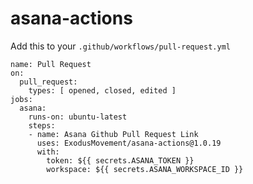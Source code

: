 # asana-actions

Add this to your `.github/workflows/pull-request.yml`

```
name: Pull Request
on:
  pull_request:
    types: [ opened, closed, edited ]
jobs:
  asana:
    runs-on: ubuntu-latest
    steps:
    - name: Asana Github Pull Request Link
      uses: ExodusMovement/asana-actions@1.0.19
      with:
        token: ${{ secrets.ASANA_TOKEN }}
        workspace: ${{ secrets.ASANA_WORKSPACE_ID }}
```
